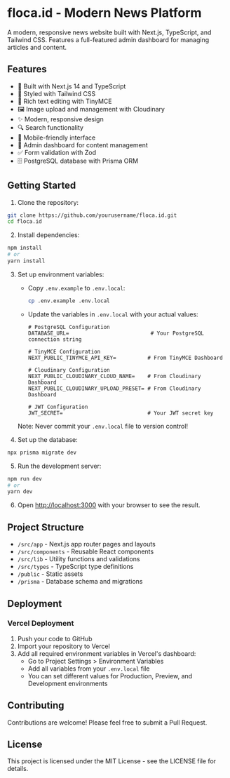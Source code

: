 # floca.id - Modern News Platform

A modern, responsive news website built with Next.js, TypeScript, and Tailwind CSS. Features a full-featured admin dashboard for managing articles and content.

## Features

- 🚀 Built with Next.js 14 and TypeScript
- 💅 Styled with Tailwind CSS
- 📝 Rich text editing with TinyMCE
- 🖼️ Image upload and management with Cloudinary
- ✨ Modern, responsive design
- 🔍 Search functionality
- 📱 Mobile-friendly interface
- 🔐 Admin dashboard for content management
- ✅ Form validation with Zod
- 🗄️ PostgreSQL database with Prisma ORM

## Getting Started

1. Clone the repository:
```bash
git clone https://github.com/yourusername/floca.id.git
cd floca.id
```

2. Install dependencies:
```bash
npm install
# or
yarn install
```

3. Set up environment variables:
   - Copy `.env.example` to `.env.local`:
     ```bash
     cp .env.example .env.local
     ```
   - Update the variables in `.env.local` with your actual values:
     ```
     # PostgreSQL Configuration
     DATABASE_URL=                          # Your PostgreSQL connection string

     # TinyMCE Configuration
     NEXT_PUBLIC_TINYMCE_API_KEY=          # From TinyMCE Dashboard

     # Cloudinary Configuration
     NEXT_PUBLIC_CLOUDINARY_CLOUD_NAME=    # From Cloudinary Dashboard
     NEXT_PUBLIC_CLOUDINARY_UPLOAD_PRESET= # From Cloudinary Dashboard

     # JWT Configuration
     JWT_SECRET=                           # Your JWT secret key
     ```

   Note: Never commit your `.env.local` file to version control!

4. Set up the database:
```bash
npx prisma migrate dev
```

5. Run the development server:
```bash
npm run dev
# or
yarn dev
```

6. Open [http://localhost:3000](http://localhost:3000) with your browser to see the result.

## Project Structure

- `/src/app` - Next.js app router pages and layouts
- `/src/components` - Reusable React components
- `/src/lib` - Utility functions and validations
- `/src/types` - TypeScript type definitions
- `/public` - Static assets
- `/prisma` - Database schema and migrations

## Deployment

### Vercel Deployment

1. Push your code to GitHub
2. Import your repository to Vercel
3. Add all required environment variables in Vercel's dashboard:
   - Go to Project Settings > Environment Variables
   - Add all variables from your `.env.local` file
   - You can set different values for Production, Preview, and Development environments

## Contributing

Contributions are welcome! Please feel free to submit a Pull Request.

## License

This project is licensed under the MIT License - see the LICENSE file for details.
